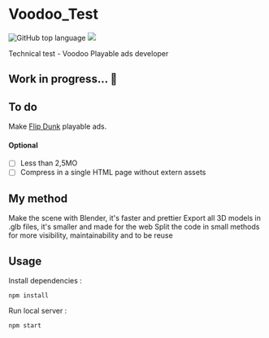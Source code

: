 # Voodoo_Test

![GitHub top language](https://img.shields.io/github/languages/top/sboez/Voodoo_Test) <img src="https://img.shields.io/badge/three.js-r117-orange">


Technical test - Voodoo Playable ads developer

## Work in progress... :construction:


## To do

Make [Flip Dunk](https://apps.apple.com/fr/app/flip-dunk/id1459811607) playable ads.

#### Optional

- [ ] Less than 2,5MO
- [ ] Compress in a single HTML page without extern assets

## My method 

Make the scene with Blender, it's faster and prettier
Export all 3D models in .glb files, it's smaller and made for the web
Split the code in small methods for more visibility, maintainability and to be reuse


## Usage

Install dependencies :
```
npm install
```

Run local server :
```
npm start
```
